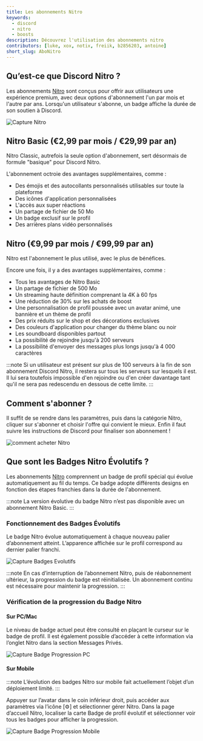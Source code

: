 ```yaml
---
title: Les abonnements Nitro
keywords:
  - discord
  - nitro
  - boosts
description: Découvrez l'utilisation des abonnements nitro
contributors: [luke, xox, notix, freiik, b2856203, antoine]
short_slug: AboNitro
---
```


## Qu’est-ce que Discord Nitro ?
Les abonnements [Nitro](https://discord.com/nitro) sont conçus pour offrir aux utilisateurs une expérience premium, avec deux options d'abonnement l'un par mois et l'autre par ans. Lorsqu'un utilisateur s'abonne, un badge affiche la durée de son soutien à Discord.

![Capture Nitro](https://i.dfr.gg/bRo.png)

## Nitro Basic (€2,99 par mois / €29,99 par an)
Nitro Classic, autrefois la seule option d'abonnement, sert désormais de formule "basique" pour Discord Nitro.

L'abonnement octroie des avantages supplémentaires, comme : 
* Des émojis et des autocollants personnalisés utilisables sur toute la plateforme
* Des icônes d'application personnalisées
* L'accès aux super réactions
* Un partage de fichier de 50 Mo
* Un badge exclusif sur le profil
* Des arrières plans vidéo personnalisés

## Nitro (€9,99 par mois / €99,99 par an)
Nitro est l'abonnement le plus utilisé, avec le plus de bénéfices.

Encore une fois, il y a des avantages supplémentaires, comme :
* Tous les avantages de Nitro Basic
* Un partage de fichier de 500 Mo
* Un streaming haute définition comprenant la 4K à 60 fps
* Une réduction de 30% sur les achats de boost
* Une personnalisation de profil poussée avec un avatar animé, une bannière et un thème de profil
* Des prix réduits sur le shop et des décorations exclusives
* Des couleurs d'application pour changer du thème blanc ou noir
* Les soundboard disponibles partout
* La possibilité de rejoindre jusqu'à 200 serveurs
* La possibilité d'envoyer des messages plus longs jusqu'à 4 000 caractères

:::note 
Si un utilisateur est présent sur plus de 100 serveurs à la fin de son abonnement Discord Nitro, il restera sur tous les serveurs sur lesquels il est. Il lui sera toutefois impossible d'en rejoindre ou d'en créer davantage tant qu'il ne sera pas redescendu en dessous de cette limite. 
:::

## Comment s'abonner ?
Il suffit de se rendre dans les paramètres, puis dans la catégorie Nitro, cliquer sur s'abonner et choisir l'offre qui convient le mieux. Enfin il faut suivre les instructions de Discord pour finaliser son abonnement !

![comment acheter Nitro](https://i.dfr.gg/4aWS.png)

## Que sont les Badges Nitro Évolutifs ?

Les abonnements [Nitro](https://discord.com/nitro) comprennent un badge de profil spécial qui évolue automatiquement au fil du temps. Ce badge adopte différents designs en fonction des étapes franchies dans la durée de l'abonnement.

:::note
La version évolutive du badge Nitro n’est pas disponible avec un abonnement Nitro Basic.
:::

### Fonctionnement des Badges Évolutifs
Le badge Nitro évolue automatiquement à chaque nouveau palier d’abonnement atteint. L’apparence affichée sur le profil correspond au dernier palier franchi.

![Capture Badges Evolutifs](https://i.dfr.gg/wHJp.png)

:::note
En cas d’interruption de l’abonnement Nitro, puis de réabonnement ultérieur, la progression du badge est réinitialisée. Un abonnement continu est nécessaire pour maintenir la progression.
:::

### Vérification de la progression du Badge Nitro

#### Sur PC/Mac
Le niveau de badge actuel peut être consulté en plaçant le curseur sur le badge de profil. Il est également possible d’accéder à cette information via l’onglet Nitro dans la section Messages Privés.

![Capture Badge Progression PC](https://i.dfr.gg/UfZL.png)

#### Sur Mobile

:::note
L’évolution des badges Nitro sur mobile fait actuellement l’objet d’un déploiement limité.
:::

Appuyer sur l’avatar dans le coin inférieur droit, puis accéder aux paramètres via l’icône [⚙️] et sélectionner gérer Nitro.
Dans la page d’accueil Nitro, localiser la carte Badge de profil évolutif et sélectionner voir tous les badges pour afficher la progression.

![Capture Badge Progression Mobile](https://i.dfr.gg/7ZKS.png)
